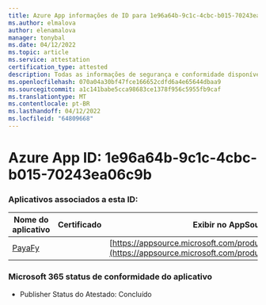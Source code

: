 ```yaml
---
title: Azure App informações de ID para 1e96a64b-9c1c-4cbc-b015-70243ea06c9b
ms.author: elmalova
author: elenamalova
manager: tonybal
ms.date: 04/12/2022
ms.topic: article
ms.service: attestation
certification_type: attested
description: Todas as informações de segurança e conformidade disponíveis para 1e96a64b-9c1c-4cbc-b015-70243ea06c9b.
ms.openlocfilehash: 070a04a30bf47fce166652cdfd6a4e65644dbaa9
ms.sourcegitcommit: a1c141babe5cca98683ce1378f956c5955fb9caf
ms.translationtype: MT
ms.contentlocale: pt-BR
ms.lasthandoff: 04/12/2022
ms.locfileid: "64809668"
---
```

# <a name="azure-app-id-1e96a64b-9c1c-4cbc-b015-70243ea06c9b"></a>Azure App ID: 1e96a64b-9c1c-4cbc-b015-70243ea06c9b


### <a name="apps-associated-with-this-id"></a>Aplicativos associados a esta ID:
| **Nome do aplicativo** | **Certificado** | **Exibir no AppSource** |
|--------------|---------------|-----------------------|
| [PayaFy](../forward/WA200003397.md) |  | [https://appsource.microsoft.com/product/office/WA200003397](https://appsource.microsoft.com/product/office/WA200003397) |

### <a name="microsoft-365-app-compliance-status"></a>Microsoft 365 status de conformidade do aplicativo
- Publisher Status do Atestado: Concluído
